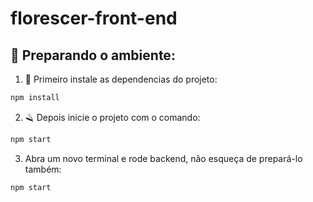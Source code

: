# florescer-front-end

## 💈 Preparando o ambiente:

1. 🧔 Primeiro instale as dependencias do projeto:

```bash
npm install
```

2. 🪒 Depois inicie o projeto com o comando:

```bash
npm start
```
3. Abra um novo terminal e rode backend, não esqueça de prepará-lo também:
```bash
npm start
```
